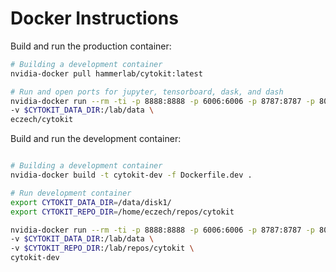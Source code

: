 # Docker Instructions


Build and run the production container:

```bash
# Building a development container
nvidia-docker pull hammerlab/cytokit:latest

# Run and open ports for jupyter, tensorboard, dask, and dash
nvidia-docker run --rm -ti -p 8888:8888 -p 6006:6006 -p 8787:8787 -p 8050:8050 \
-v $CYTOKIT_DATA_DIR:/lab/data \
eczech/cytokit
```


Build and run the development container:

```bash

# Building a development container
nvidia-docker build -t cytokit-dev -f Dockerfile.dev .

# Run development container
export CYTOKIT_DATA_DIR=/data/disk1/
export CYTOKIT_REPO_DIR=/home/eczech/repos/cytokit

nvidia-docker run --rm -ti -p 8888:8888 -p 6006:6006 -p 8787:8787 -p 8050:8050 \
-v $CYTOKIT_DATA_DIR:/lab/data \
-v $CYTOKIT_REPO_DIR:/lab/repos/cytokit \
cytokit-dev

```